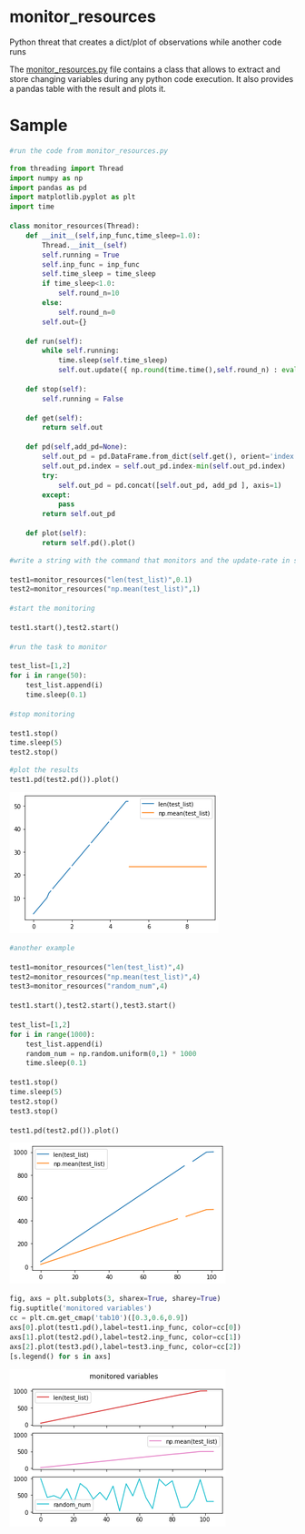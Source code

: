 # monitor_resources
Python threat that creates a dict/plot of observations while another code runs

The [monitor_resources.py](https://github.com/ambader/monitor_resources/blob/main/monitor_resources.py) file contains a class that allows to extract and store changing variables during any python code execution. It also provides a pandas table with the result and plots it.

[](https://raw.githubusercontent.com/ugurcandede/Under-Construction/master/under%20building/Capture.PNG)

# Sample

```python
#run the code from monitor_resources.py
```


```python
from threading import Thread
import numpy as np
import pandas as pd
import matplotlib.pyplot as plt
import time

class monitor_resources(Thread):
    def __init__(self,inp_func,time_sleep=1.0):
        Thread.__init__(self)
        self.running = True
        self.inp_func = inp_func
        self.time_sleep = time_sleep
        if time_sleep<1.0:
            self.round_n=10
        else:
            self.round_n=0
        self.out={}
        
    def run(self):
        while self.running:
            time.sleep(self.time_sleep)
            self.out.update({ np.round(time.time(),self.round_n) : eval(self.inp_func)})
            
    def stop(self):
        self.running = False
    
    def get(self):
        return self.out
    
    def pd(self,add_pd=None):
        self.out_pd = pd.DataFrame.from_dict(self.get(), orient='index',columns=[self.inp_func])
        self.out_pd.index = self.out_pd.index-min(self.out_pd.index)
        try:
            self.out_pd = pd.concat([self.out_pd, add_pd ], axis=1)
        except:
            pass
        return self.out_pd
    
    def plot(self):
        return self.pd().plot() 
```


```python
#write a string with the command that monitors and the update-rate in seconds

test1=monitor_resources("len(test_list)",0.1)
test2=monitor_resources("np.mean(test_list)",1)

#start the monitoring

test1.start(),test2.start()

#run the task to monitor

test_list=[1,2]
for i in range(50):
    test_list.append(i)
    time.sleep(0.1)

#stop monitoring

test1.stop()
time.sleep(5)
test2.stop()
```


```python
#plot the results
test1.pd(test2.pd()).plot()
```

    
![png](sample/output_3_1.png)
    



```python
#another example

test1=monitor_resources("len(test_list)",4)
test2=monitor_resources("np.mean(test_list)",4)
test3=monitor_resources("random_num",4)

test1.start(),test2.start(),test3.start()

test_list=[1,2]
for i in range(1000):
    test_list.append(i)
    random_num = np.random.uniform(0,1) * 1000
    time.sleep(0.1)

test1.stop()
time.sleep(5)
test2.stop()
test3.stop()

test1.pd(test2.pd()).plot()
```
    
![png](sample/output_4_1.png)
    



```python
fig, axs = plt.subplots(3, sharex=True, sharey=True)
fig.suptitle('monitored variables')
cc = plt.cm.get_cmap('tab10')([0.3,0.6,0.9])
axs[0].plot(test1.pd(),label=test1.inp_func, color=cc[0])
axs[1].plot(test2.pd(),label=test2.inp_func, color=cc[1])
axs[2].plot(test3.pd(),label=test3.inp_func, color=cc[2])
[s.legend() for s in axs]
```




    
![png](sample/output_5_1.png)
    



```python

```
